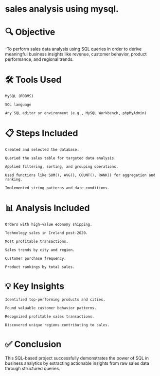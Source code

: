 # sales analysis using mysql.


# 🔍 Objective

-To perform sales data analysis using SQL queries in order to derive meaningful business insights like revenue, customer behavior, product performance, and regional trends.

# 🛠️ Tools Used

    MySQL (RDBMS)

    SQL language

    Any SQL editor or environment (e.g., MySQL Workbench, phpMyAdmin)

# 📋 Steps Included

    Created and selected the database.

    Queried the sales table for targeted data analysis.

    Applied filtering, sorting, and grouping operations.

    Used functions like SUM(), AVG(), COUNT(), RANK() for aggregation and ranking.

    Implemented string patterns and date conditions.

# 📊 Analysis Included

    Orders with high-value economy shipping.

    Technology sales in Ireland post-2020.

    Most profitable transactions.

    Sales trends by city and region.

    Customer purchase frequency.

    Product rankings by total sales.

# 💡 Key Insights

    Identified top-performing products and cities.

    Found valuable customer behavior patterns.

    Recognized profitable sales transactions.

    Discovered unique regions contributing to sales.

# ✅ Conclusion

This SQL-based project successfully demonstrates the power of SQL in business analytics by extracting actionable insights from raw sales data through structured queries.
